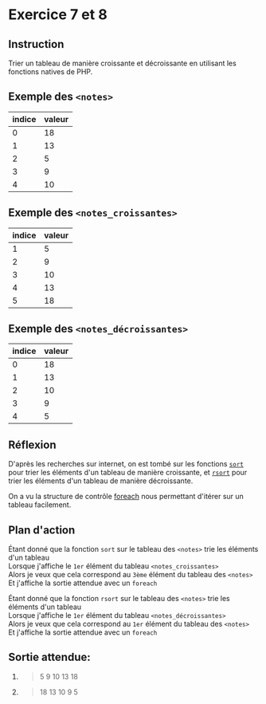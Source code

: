 # Exercice 7 et 8

## Instruction

Trier un tableau de manière croissante et décroissante en utilisant les
fonctions natives de PHP.

## Exemple des `<notes>`

| indice | valeur |
| ------ | ------ |
| 0      | 18     |
| 1      | 13     |
| 2      | 5      |
| 3      | 9      |
| 4      | 10     |

## Exemple des `<notes_croissantes>`

| indice | valeur |
| ------ | ------ |
| 1      | 5      |
| 2      | 9      |
| 3      | 10     |
| 4      | 13     |
| 5      | 18     |

## Exemple des `<notes_décroissantes>`

| indice | valeur |
| ------ | ------ |
| 0      | 18     |
| 1      | 13     |
| 2      | 10     |
| 3      | 9      |
| 4      | 5      |

## Réflexion

D'après les recherches sur internet, on est tombé sur les fonctions
[`sort`](https://www.php.net/manual/fr/function.sort.php) pour trier les
éléments d'un tableau de manière croissante, et
[`rsort`](https://www.php.net/manual/fr/function.rsort.php) pour trier les
éléments d'un tableau de manière décroissante.

On a vu la structure de contrôle [foreach](https://www.php.net/manual/fr/control-structures.foreach.php)
nous permettant d'itérer sur un tableau facilement.

## Plan d'action

Étant donné que la fonction `sort` sur le tableau des `<notes>` trie les éléments d'un tableau  
Lorsque j'affiche le `1er` élément du tableau `<notes_croissantes>`  
Alors je veux que cela correspond au `3ème` élément du tableau des `<notes>`  
Et j'affiche la sortie attendue avec un `foreach`

Étant donné que la fonction `rsort` sur le tableau des `<notes>` trie les éléments d'un tableau  
Lorsque j'affiche le `1er` élément du tableau `<notes_décroissantes>`  
Alors je veux que cela correspond au `1er` élément du tableau des `<notes>`  
Et j'affiche la sortie attendue avec un `foreach`

## Sortie attendue:

1. > 5 9 10 13 18

2. > 18 13 10 9 5  
